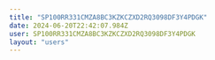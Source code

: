 ```yaml
---
title: "SP100RR331CMZA8BC3KZKCZXD2RQ3098DF3Y4PDGK"
date: 2024-06-20T22:42:07.984Z
user: SP100RR331CMZA8BC3KZKCZXD2RQ3098DF3Y4PDGK
layout: "users"
---
```

    